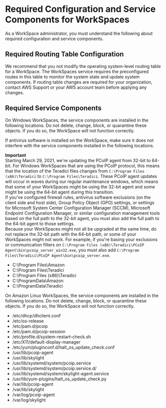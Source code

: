 # Required Configuration and Service Components for WorkSpaces<a name="required-service-components"></a>

As a WorkSpace administrator, you must understand the following about required configuration and service components\. 

## Required Routing Table Configuration<a name="routing-table-configuration"></a>

We recommend that you not modify the operating system\-level routing table for a WorkSpace\. The WorkSpaces service requires the preconfigured routes in this table to monitor the system state and update system components\. If routing table changes are required for your organization, contact AWS Support or your AWS account team before applying any changes\. 

## Required Service Components<a name="required-service-components"></a>

On Windows WorkSpaces, the service components are installed in the following locations\. Do not delete, change, block, or quarantine these objects\. If you do so, the WorkSpace will not function correctly\.

If antivirus software is installed on the WorkSpace, make sure it does not interfere with the service components installed in the following locations\.

**Important**  
Starting March 29, 2021, we're updating the PCoIP agent from 32\-bit to 64\-bit\. For Windows WorkSpaces that are using the PCoIP protocol, this means that the location of the Teradici files changes from `C:\Program Files (x86)\Teradici` to `C:\Program Files\Teradici`\. These PCoIP agent updates will occur in waves during our regular maintenance windows, which means that some of your WorkSpaces might be using the 32\-bit agent and some might be using the 64\-bit agent during this transition\.  
If you've configured firewall rules, antivirus software exclusions \(on the client side and host side\), Group Policy Object \(GPO\) settings, or settings for Microsoft System Center Configuration Manager \(SCCM\), Microsoft Endpoint Configuration Manager, or similar configuration management tools based on the full path to the 32\-bit agent, you must also add the full path to the 64\-bit agent to those settings\.  
Because your WorkSpaces might not all be upgraded at the same time, do not replace the 32\-bit path with the 64\-bit path, or some of your WorkSpaces might not work\. For example, if you're basing your exclusions or communication filters on `C:\Program Files (x86)\Teradici\PCoIP Agent\bin\pcoip_server_win32.exe`, you must also add `C:\Program Files\Teradici\PCoIP Agent\bin\pcoip_server.exe`\.
+ C:\\Program Files\\Amazon
+ C:\\Program Files\\Teradici
+ C:\\Program Files \(x86\)\\Teradici
+ C:\\ProgramData\\Amazon
+ C:\\ProgramData\\Teradici

On Amazon Linux WorkSpaces, the service components are installed in the following locations\. Do not delete, change, block, or quarantine these objects\. If you do so, the WorkSpace will not function correctly\.
+ /etc/dhcp/dhclient\.conf
+ /etc/os\-release
+ /etc/pam\.d/pcoip
+ /etc/pam\.d/pcoip\-session
+ /etc/profile\.d/system\-restart\-check\.sh
+ /etc/X11/default\-display\-manager
+ /etc/yum/pluginconf\.d/halt\_os\_update\_check\.conf
+ /usr/lib/pcoip\-agent
+ /usr/lib/skylight
+ /usr/lib/systemd/system/pcoip\.service
+ /usr/lib/systemd/system/pcoip\.service\.d/
+ /usr/lib/systemd/system/skylight\-agent\.service
+ /usr/lib/yum\-plugins/halt\_os\_update\_check\.py
+ /var/lib/pcoip\-agent
+ /var/lib/skylight
+ /var/log/pcoip\-agent 
+ /var/log/skylight